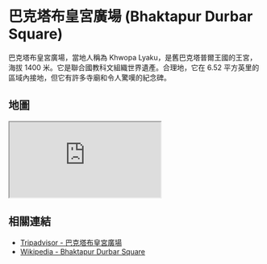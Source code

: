 # 巴克塔布皇宮廣場 (Bhaktapur Durbar Square)

巴克塔布皇宮廣場，當地人稱為 Khwopa Lyaku，是舊巴克塔普爾王國的王宮，海拔 1400 米。它是聯合國教科文組織世界遺產。合理地，它在 6.52 平方英里的區域內接地，但它有許多寺廟和令人驚嘆的紀念碑。

## 地圖

<iframe src="https://www.google.com/maps/embed?pb=!1m18!1m12!1m3!1d3533.4630737651887!2d85.4255220108737!3d27.67207912694717!2m3!1f0!2f0!3f0!3m2!1i1024!2i768!4f13.1!3m3!1m2!1s0x39eb1aafec32df31%3A0xdda339e731af9bfd!2sBhaktapur%20Durbar%20Square!5e0!3m2!1sen!2stw!4v1690718417421!5m2!1sen!2stw" loading="lazy" referrerpolicy="no-referrer-when-downgrade"></iframe>

## 相關連結

- [Tripadvisor - 巴克塔布皇宮廣場](https://www.tripadvisor.com.tw/Attraction_Review-g424934-d447420-Reviews-Bhaktapur_Durbar_Square-Bhaktapur_Kathmandu_Valley_Bagmati_Zone_Central_Region.html)
- [Wikipedia - Bhaktapur Durbar Square](https://en.wikipedia.org/wiki/Bhaktapur_Durbar_Square)
